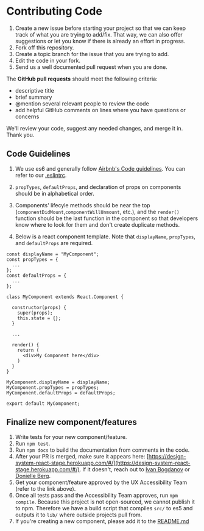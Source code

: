 # Contributing Code

1. Create a new issue before starting your project so that we can keep track of what you are trying to add/fix. That way, we can also offer suggestions or let you know if there is already an effort in progress.
2. Fork off this repository.
3. Create a topic branch for the issue that you are trying to add.
4. Edit the code in your fork.
5. Send us a well documented pull request when you are done.

The **GitHub pull requests** should meet the following criteria:

  - descriptive title
  - brief summary
  - @mention several relevant people to review the code
  - add helpful GitHub comments on lines where you have questions or concerns

We'll review your code, suggest any needed changes, and merge it in. Thank you.

## Code Guidelines

1. We use es6 and generally follow [Airbnb's Code guidelines](https://github.com/airbnb/javascript). You can refer to our [.eslintrc](https://github.com/salesforce-ux/design-system-react/blob/master/.eslintrc).

2. `propTypes`, `defaultProps`, and declaration of props on components should be in alphabetical order.

3. Components' lifecyle methods should be near the top (`componentDidMount`,`componentWillUnmount`, etc.), and the `render()` function should be the last function in the component so that developers know where to look for them and don't create duplicate methods.

4. Below is a react component template. Note that `displayName`, `propTypes`, and `defaultProps` are required.

```
const displayName = "MyComponent";
const propTypes = {
  ...
};
const defaultProps = {
  ...
};

class MyComponent extends React.Component {

  constructor(props) {
    super(props);
    this.state = {};
  }

  ...

  render() {
    return (
      <div>My Component here</div>
    )
  }
}

MyComponent.displayName = displayName;
MyComponent.propTypes = propTypes;
MyComponent.defaultProps = defaultProps;

export default MyComponent;

```
## Finalize new component/features

1. Write tests for your new component/feature.
2. Run `npm test`.
3. Run `npm docs` to build the documentation from comments in the code.
3. After your PR is merged, make sure it appears here: [https://design-system-react-stage.herokuapp.com/#/](https://design-system-react-stage.herokuapp.com/#/). If it doesn't, reach out to [Ivan Bogdanov](https://github.com/madpotato) or [Donielle Berg](https://github.com/donnieberg).
4. Get your component/feature approved by the UX Accessibility Team (refer to the link above).
5. Once all tests pass and the Accessibility Team approves, run `npm compile`. Because this project is not open-sourced, we cannot publish it to npm. Therefore we have a build script that compiles `src/` to es5 and outputs it to `lib/` where outside projects pull from.
6. If you're creating a new component, please add it to the [README.md](https://github.com/salesforce-ux/design-system-react/blob/master/README.md)


